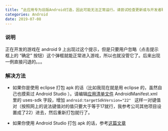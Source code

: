 ```yaml
---
title: “此应用专为旧版Android打造，因此可能无法正常运行。请尝试检查更新或与开发者联系”
categories: Android
date: 2019-07-08
---
```


### 说明
正在开发的游戏在 android 9 上出现过这个提示，但是只要用户忽略（点击提示框上的 “确定” 按钮）这个弹框就能正常进入游戏，所以也就没管它了。后来出现一例直接闪退的。。。

### 解决方法

* 如果你是使用 eclipse 打包 apk 的话（比如我现在就是用  eclipse 的，虽然自己也摸索过 Android Studio ）。请编辑[应用清单文件](https://developer.android.com/guide/topics/manifest/manifest-intro.html?hl=zh-cn) AndroidManifest.xml 里的 uses-sdk 字段，增加 `android:targetSdkVersion="22" ` 这样一对键值对（按照网上的说法键值对的值只要大于等于17就行，我参考公司其他项目设置成了22）进去，然后重新打包就行了。

* 如果你使用 Android Studio 打包 apk 的话，参考[这篇文章](https://blog.csdn.net/qiaoquan3/article/details/70185693)
